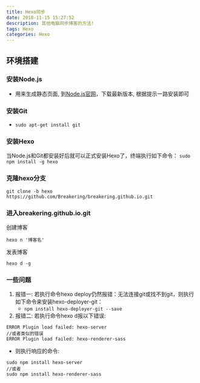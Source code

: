 ```yaml
---
title: Hexo同步
date: 2018-11-15 15:27:52
description: 其他电脑同步博客的方法!
tags: Hexo
categories: Hexo
---
```

## 环境搭建
### 安装Node.js
- 用来生成静态页面, 到[Node.js官网](https://nodejs.org/en/)，下载最新版本, 根据提示一路安装即可
### 安装Git
- `sudo apt-get install git`
### 安装Hexo
当Node.js和Git都安装好后就可以正式安装Hexo了，终端执行如下命令：
`sudo npm install -g hexo`
### 克隆hexo分支
`git clone -b hexo https://github.com/Breakering/breakering.github.io.git`
### 进入breakering.github.io.git
创建博客

`hexo n '博客名'`

发表博客

`hexo d -g`
### 一些问题
1. 报错一: 若执行命令hexo deploy仍然报错：无法连接git或找不到git，则执行如下命令来安装hexo-deployer-git：
    - `npm install hexo-deployer-git --save`
2. 报错二: 若执行命令hexo d报以下错误:
```
ERROR Plugin load failed: hexo-server 
//或者类似的错误 
ERROR Plugin load failed: hexo-renderer-sass
```
- 则执行响应的命令:
 
```
sudo npm install hexo-server
//或者
sudo npm install hexo-renderer-sass
```
